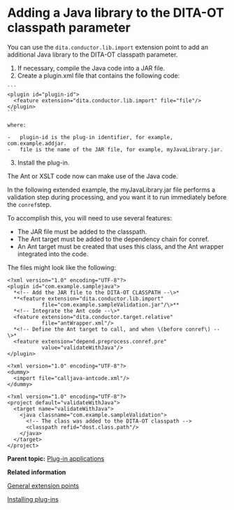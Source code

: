 # Adding a Java library to the DITA-OT classpath parameter

You can use the `dita.conductor.lib.import` extension point to add an additional Java library to the DITA-OT classpath parameter.

1.   If necessary, compile the Java code into a JAR file. 
2.   Create a plugin.xml file that contains the following code: 

    ```
    <plugin id="plugin-id">
      <feature extension="dita.conductor.lib.import" file="file"/>
    </plugin>
    ```

    where:

    -   plugin-id is the plug-in identifier, for example, com.example.addjar.
    -   file is the name of the JAR file, for example, myJavaLibrary.jar.
3.   Install the plug-in. 

The Ant or XSLT code now can make use of the Java code.

In the following extended example, the myJavaLibrary.jar file performs a validation step during processing, and you want it to run immediately before the `conref`step.

To accomplish this, you will need to use several features:

-   The JAR file must be added to the classpath.
-   The Ant target must be added to the dependency chain for conref.
-   An Ant target must be created that uses this class, and the Ant wrapper integrated into the code.

The files might look like the following:

```
<?xml version="1.0" encoding="UTF-8"?>
<plugin id="com.example.samplejava">
  *<!-- Add the JAR file to the DITA-OT CLASSPATH --\>*
  **<feature extension="dita.conductor.lib.import" 
           file="com.example.sampleValidation.jar"/\>**
  *<!-- Integrate the Ant code --\>*
  <feature extension="dita.conductor.target.relative"
           file="antWrapper.xml"/>
  *<!-- Define the Ant target to call, and when \(before conref\) --\>*
  <feature extension="depend.preprocess.conref.pre" 
           value="validateWithJava"/>
</plugin>
```

```
<?xml version="1.0" encoding="UTF-8"?>
<dummy>
  <import file="calljava-antcode.xml"/>
</dummy>
```

```
<?xml version="1.0" encoding="UTF-8"?>
<project default="validateWithJava">
  <target name="validateWithJava">
    <java classname="com.example.sampleValidation">
      <!-- The class was added to the DITA-OT classpath -->
      <classpath refid="dost.class.path"/>
    </java>
  </target>
</project>
```

**Parent topic:** [Plug-in applications](../topics/plugin-applications.md)

**Related information**  


[General extension points](../extension-points/plugin-extension-points-general.md)

[Installing plug-ins](../topics/plugins-installing.md)

